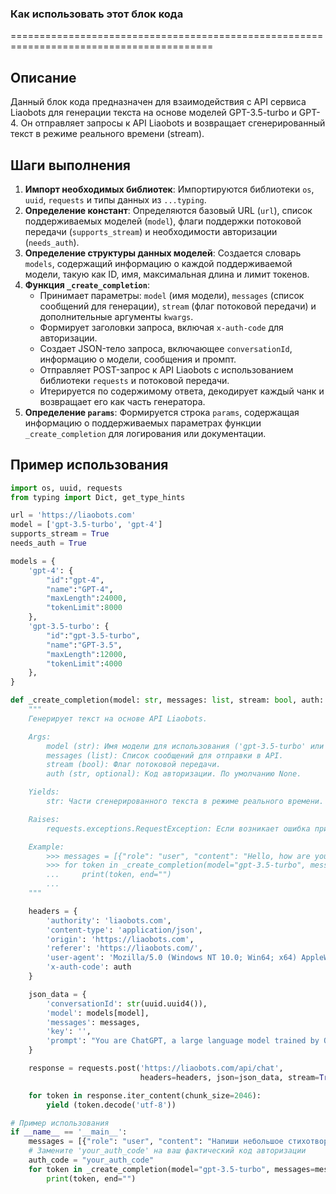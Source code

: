 ### Как использовать этот блок кода
=========================================================================================

Описание
-------------------------
Данный блок кода предназначен для взаимодействия с API сервиса Liaobots для генерации текста на основе моделей GPT-3.5-turbo и GPT-4. Он отправляет запросы к API Liaobots и возвращает сгенерированный текст в режиме реального времени (stream).

Шаги выполнения
-------------------------
1. **Импорт необходимых библиотек**: Импортируются библиотеки `os`, `uuid`, `requests` и типы данных из `...typing`.
2. **Определение констант**: Определяются базовый URL (`url`), список поддерживаемых моделей (`model`), флаги поддержки потоковой передачи (`supports_stream`) и необходимости авторизации (`needs_auth`).
3. **Определение структуры данных моделей**: Создается словарь `models`, содержащий информацию о каждой поддерживаемой модели, такую как ID, имя, максимальная длина и лимит токенов.
4. **Функция `_create_completion`**:
   - Принимает параметры: `model` (имя модели), `messages` (список сообщений для генерации), `stream` (флаг потоковой передачи) и дополнительные аргументы `kwargs`.
   - Формирует заголовки запроса, включая `x-auth-code` для авторизации.
   - Создает JSON-тело запроса, включающее `conversationId`, информацию о модели, сообщения и промпт.
   - Отправляет POST-запрос к API Liaobots с использованием библиотеки `requests` и потоковой передачи.
   - Итерируется по содержимому ответа, декодирует каждый чанк и возвращает его как часть генератора.
5. **Определение `params`**: Формируется строка `params`, содержащая информацию о поддерживаемых параметрах функции `_create_completion` для логирования или документации.

Пример использования
-------------------------

```python
import os, uuid, requests
from typing import Dict, get_type_hints

url = 'https://liaobots.com'
model = ['gpt-3.5-turbo', 'gpt-4']
supports_stream = True
needs_auth = True

models = {
    'gpt-4': {
        "id":"gpt-4",
        "name":"GPT-4",
        "maxLength":24000,
        "tokenLimit":8000
    },
    'gpt-3.5-turbo': {
        "id":"gpt-3.5-turbo",
        "name":"GPT-3.5",
        "maxLength":12000,
        "tokenLimit":4000
    },
}

def _create_completion(model: str, messages: list, stream: bool, auth: str = None):
    """
    Генерирует текст на основе API Liaobots.

    Args:
        model (str): Имя модели для использования ('gpt-3.5-turbo' или 'gpt-4').
        messages (list): Список сообщений для отправки в API.
        stream (bool): Флаг потоковой передачи.
        auth (str, optional): Код авторизации. По умолчанию None.

    Yields:
        str: Части сгенерированного текста в режиме реального времени.

    Raises:
        requests.exceptions.RequestException: Если возникает ошибка при отправке запроса.

    Example:
        >>> messages = [{"role": "user", "content": "Hello, how are you?"}]
        >>> for token in _create_completion(model="gpt-3.5-turbo", messages=messages, stream=True, auth="your_auth_code"):
        ...     print(token, end="")
        ...
    """

    headers = {
        'authority': 'liaobots.com',
        'content-type': 'application/json',
        'origin': 'https://liaobots.com',
        'referer': 'https://liaobots.com/',
        'user-agent': 'Mozilla/5.0 (Windows NT 10.0; Win64; x64) AppleWebKit/537.36 (KHTML, like Gecko) Chrome/112.0.0.0 Safari/537.36',
        'x-auth-code': auth
    }

    json_data = {
        'conversationId': str(uuid.uuid4()),
        'model': models[model],
        'messages': messages,
        'key': '',
        'prompt': "You are ChatGPT, a large language model trained by OpenAI. Follow the user's instructions carefully. Respond using markdown.",
    }

    response = requests.post('https://liaobots.com/api/chat', 
                             headers=headers, json=json_data, stream=True)

    for token in response.iter_content(chunk_size=2046):
        yield (token.decode('utf-8'))

# Пример использования
if __name__ == '__main__':
    messages = [{"role": "user", "content": "Напиши небольшое стихотворение о весне."}]
    # Замените 'your_auth_code' на ваш фактический код авторизации
    auth_code = "your_auth_code"  
    for token in _create_completion(model="gpt-3.5-turbo", messages=messages, stream=True, auth=auth_code):
        print(token, end="")